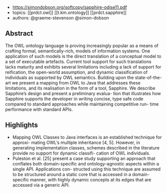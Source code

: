
- https://simondobson.org/softcopy/sapphire-odise11.pdf
- topics: [[prdct.owl]] [[t.km.ontology]] [[prdct.sapphire]]
- authors: @graeme-stevenson @simon-dobson 

## Abstract

The OWL ontology language is proving increasingly popular as a means of crafting formal, semantically-rich, models of information systems. One application of such models is the direct translation of a conceptual model to a set of executable artefacts. Current tool support for such translations lacks maturity and exhibits several limitations including a lack of support for reification, the open-world assumption, and dynamic classification of individuals as supported by OWL semantics. Building upon the state-of-the-art we present a mapping from OWL to Java that addresses these limitations, and its realisation in the form of a tool, Sapphire. We describe Sapphire’s design and present a preliminary evalua- tion that illustrates how Sapphire supports the developer in writing concise, type safe code compared to standard approaches while maintaining competitive run- time performance with standard APIs.


## Highlights

- Mapping OWL Classes to Java interfaces is an established technique for approxi- mating OWL’s multiple inheritance [4, 5]. However, in generating implementation classes, schemes described in the literature provide no support for dynamic classifi- cation of OWL individuals.
- Puleston et al. [25] present a case study supporting an approach that conflates both domain-specific and ontology-agnostic aspects within a single API. Applications con- structed using this technique are assumed to be structured around a static core that is accessed in a domain-specific manner, with highly dynamic concepts at its edges that are accessed via a generic API.